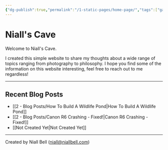 ```yaml
---
{"dg-publish":true,"permalink":"/1-static-pages/home-page/","tags":["gardenEntry"]}
---
```


# Niall's Cave

Welcome to Niall's Cave. 

I created this simple website to share my thoughts about a wide range of topics ranging from photography to philosophy. I hope you find some of the information on this website interesting, feel free to reach out to me regardless!

---
## Recent Blog Posts

- [[2 - Blog Posts/How To Build A Wildlife Pond\|How To Build A Wildlife Pond]]
- [[2 - Blog Posts/Canon R6 Crashing - Fixed!\|Canon R6 Crashing - Fixed!]]
- [[Not Created Yet\|Not Created Yet]]














---
Created by Niall Bell (niall@niallbell.com)